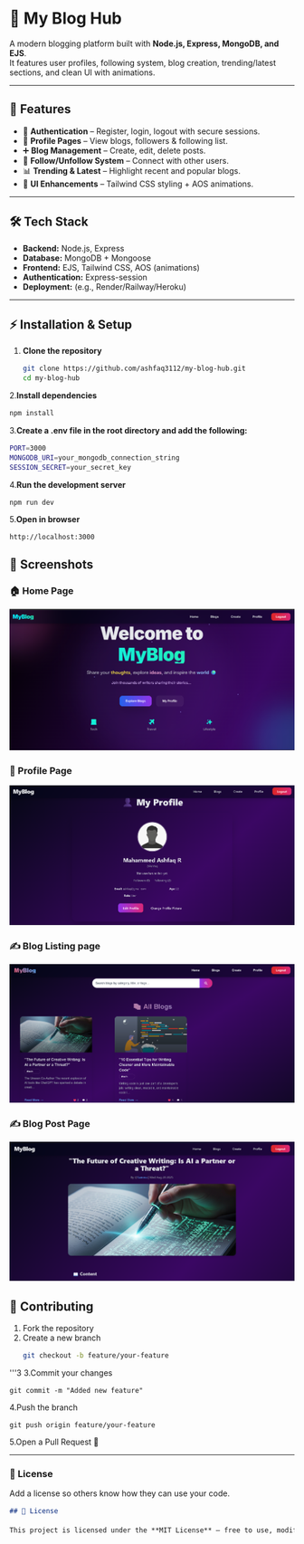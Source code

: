    # 📖 My Blog Hub

A modern blogging platform built with **Node.js, Express, MongoDB, and EJS**.  
It features user profiles, following system, blog creation, trending/latest sections, and clean UI with animations.  

---

## 🚀 Features

- 🔑 **Authentication** – Register, login, logout with secure sessions.  
- 👤 **Profile Pages** – View blogs, followers & following list.  
- ➕ **Blog Management** – Create, edit, delete posts.  
- 🌟 **Follow/Unfollow System** – Connect with other users.  
- 📊 **Trending & Latest** – Highlight recent and popular blogs.  
- 🎨 **UI Enhancements** – Tailwind CSS styling + AOS animations.  

---

## 🛠️ Tech Stack

- **Backend:** Node.js, Express  
- **Database:** MongoDB + Mongoose  
- **Frontend:** EJS, Tailwind CSS, AOS (animations)  
- **Authentication:** Express-session  
- **Deployment:** (e.g., Render/Railway/Heroku)  

---



## ⚡ Installation & Setup

1. **Clone the repository**
   ```bash
   git clone https://github.com/ashfaq3112/my-blog-hub.git
   cd my-blog-hub


2.**Install dependencies**
```bash
npm install
```

3.**Create a .env file in the root directory and add the following:**
```bash
PORT=3000
MONGODB_URI=your_mongodb_connection_string
SESSION_SECRET=your_secret_key
```

4.**Run the development server**
```
npm run dev
```

5.**Open in browser**
```
http://localhost:3000
```

## 📸 Screenshots

### 🏠 Home Page
![Home](./public/images/assets/Home.png)

### 👤 Profile Page
![Profile](./public/images/assets/Profile.png)

### ✍️ Blog Listing page
![BLogs](./public/images/assets/Blogs.png)

### ✍️ Blog Post Page
![Blog](./public/images/assets/blog_details.png)


## 🤝 Contributing

1. Fork the repository  
2. Create a new branch  
   ```bash
   git checkout -b feature/your-feature
  '''3
3.Commit your changes
```
git commit -m "Added new feature"
```
4.Push the branch
```
git push origin feature/your-feature
```
5.Open a Pull Request 🎉



---

### 📜 License  
Add a license so others know how they can use your code.  

```markdown
## 📜 License

This project is licensed under the **MIT License** – free to use, modify, and distribute.



